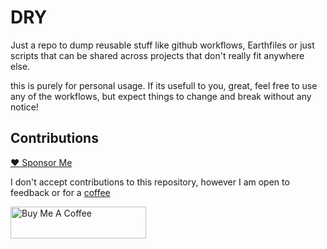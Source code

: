 # DRY

Just a repo to dump reusable stuff like github workflows, Earthfiles or just scripts that can be shared across projects that don't really fit anywhere else. 

this is purely for personal usage. If its usefull to you, great, feel free to use any of the workflows, but expect things to change and break without any notice!  

## Contributions
[:heart: Sponsor Me](https://github.com/sponsors/coolapso)

I don't accept contributions to this repository, however I am open to feedback or for a [coffee](https://www.buymeacoffee.com/coolapso)

<a href="https://www.buymeacoffee.com/coolapso" target="_blank">
  <img src="https://cdn.buymeacoffee.com/buttons/default-yellow.png" alt="Buy Me A Coffee" style="height: 51px !important;width: 217px !important;" />
</a>
